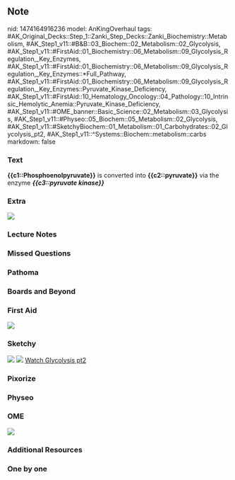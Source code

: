 ## Note
nid: 1474164916236
model: AnKingOverhaul
tags: #AK_Original_Decks::Step_1::Zanki_Step_Decks::Zanki_Biochemistry::Metabolism, #AK_Step1_v11::#B&B::03_Biochem::02_Metabolism::02_Glycolysis, #AK_Step1_v11::#FirstAid::01_Biochemistry::06_Metabolism::09_Glycolysis_Regulation,_Key_Enzymes, #AK_Step1_v11::#FirstAid::01_Biochemistry::06_Metabolism::09_Glycolysis_Regulation,_Key_Enzymes::*Full_Pathway, #AK_Step1_v11::#FirstAid::01_Biochemistry::06_Metabolism::09_Glycolysis_Regulation,_Key_Enzymes::Pyruvate_Kinase_Deficiency, #AK_Step1_v11::#FirstAid::10_Hematology_Oncology::04_Pathology::10_Intrinsic_Hemolytic_Anemia::Pyruvate_Kinase_Deficiency, #AK_Step1_v11::#OME_banner::Basic_Science::02_Metabolism::03_Glycolysis, #AK_Step1_v11::#Physeo::05_Biochem::05_Metabolism::02_Glycolysis, #AK_Step1_v11::#SketchyBiochem::01_Metabolism::01_Carbohydrates::02_Glycolysis_pt2, #AK_Step1_v11::^Systems::Biochem::metabolism::carbs
markdown: false

### Text
<div>
  <b>{{c1::Phosphoenolpyruvate}}</b> is converted into
  <b>{{c2::pyruvate}}</b> via the enzyme <i style=
  "font-weight: bold;">{{c3::pyruvate kinase}}</i>
</div>

### Extra
<img src="paste-69093138891337.jpg">

### Lecture Notes


### Missed Questions


### Pathoma


### Boards and Beyond


### First Aid
<img src="tmp3q_e8X.png">

### Sketchy
<img src="Screen%20Shot%202021-01-07%20at%2014.47.06.jpg">
<img src="Screen%20Shot%202021-01-07%20at%2014.49.22.jpg"> <a href=
"https://dashboard.sketchy.com/study/medical/courses/medical-biochemistry/units/medical-biochemistry-metabolism/videos/medical-biochemistry-metabolism-carbohydrates-glycolysis-part-2?utm_source=anki&utm_medium=partnership&utm_campaign=february_update&utm_content=medical">
Watch Glycolysis pt2</a>

### Pixorize


### Physeo


### OME
<div class="ome-widget">
  <a href=
  "https://onlinemeded.org/spa/metabolism/glycolysis/acquire?ref=anki">
  <img src="_OME_AnkiFlashcards_Lesson_2.png"></a>
</div>

### Additional Resources


### One by one


